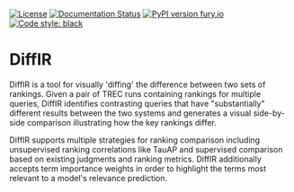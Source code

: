 [![License](https://img.shields.io/badge/License-Apache%202.0-blue.svg)](https://opensource.org/licenses/Apache-2.0)
[![Documentation Status](https://readthedocs.org/projects/diffir/badge/?version=latest)](https://capreolus.readthedocs.io/projects/diffir/?badge=latest)
[![PyPI version fury.io](https://badge.fury.io/py/diffir.svg)](https://pypi.python.org/pypi/diffir/)
[![Code style: black](https://img.shields.io/badge/code%20style-black-000000.svg)](https://github.com/ambv/black) 

# DiffIR
DiffIR is a tool for visually 'diffing' the difference between two sets of rankings. Given a pair of TREC runs containing rankings for multiple queries, DiffIR identifies contrasting queries that have "substantially" different results between the two systems and generates a visual side-by-side comparison illustrating how the key rankings differ.

DiffIR supports multiple strategies for ranking comparison including unsupervised ranking correlations like TauAP and supervised comparison based on existing judgments and ranking metrics. DiffIR additionally accepts term importance weights in order to highlight the terms most relevant to a model's relevance prediction.
   

<!-- TODO: -->
<!-- - usage example -->
<!-- - colab notebook -->
<!-- - screenshot of system? -->
